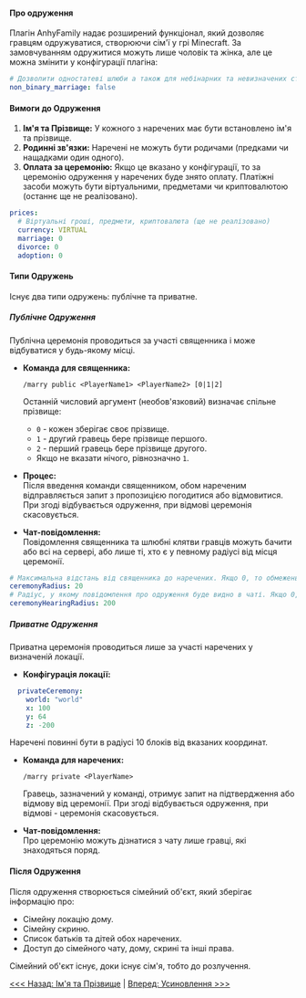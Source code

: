 #### Про одруження
Плагін AnhyFamily надає розширений функціонал, який дозволяє гравцям одружуватися, створюючи сім'ї у грі Minecraft. За замовчуванням одружитися можуть лише чоловік та жінка, але це можна змінити у конфігурації плагіна:

```yaml
# Дозволити одностатеві шлюби а також для небінарних та невизначених статей
non_binary_marriage: false
```

#### Вимоги до Одруження

1. **Ім'я та Прізвище:** У кожного з наречених має бути встановлено ім'я та прізвище.
2. **Родинні зв'язки:** Наречені не можуть бути родичами (предками чи нащадками один одного).
3. **Оплата за церемонію:** Якщо це вказано у конфігурації, то за церемонію одруження у наречених буде знято оплату. Платіжні засоби можуть бути віртуальними, предметами чи криптовалютою (останнє ще не реалізовано).

```yaml
prices:
  # Віртуальні гроші, предмети, криптовалюта (ще не реалізовано)
  currency: VIRTUAL
  marriage: 0
  divorce: 0
  adoption: 0
```

#### Типи Одружень

Існує два типи одружень: публічне та приватне.

##### Публічне Одруження

Публічна церемонія проводиться за участі священника і може відбуватися у будь-якому місці.

- **Команда для священника:**  
  ```
  /marry public <PlayerName1> <PlayerName2> [0|1|2]
  ```
  Останній числовий аргумент (необов'язковий) визначає спільне прізвище:
  - `0` - кожен зберігає своє прізвище.
  - `1` - другий гравець бере прізвище першого.
  - `2` - перший гравець бере прізвище другого.
  - Якщо не вказати нічого, рівнозначно `1`.

- **Процес:**  
  Після введення команди священником, обом нареченим відправляється запит з пропозицією погодитися або відмовитися. При згоді відбувається одруження, при відмові церемонія скасовується.

- **Чат-повідомлення:**  
  Повідомлення священника та шлюбні клятви гравців можуть бачити або всі на сервері, або лише ті, хто є у певному радіусі від місця церемонії.

```yaml
# Максимальна відстань від священника до наречених. Якщо 0, то обмежень немає.
ceremonyRadius: 20
# Радіус, у якому повідомлення про одруження буде видно в чаті. Якщо 0, то всі гравці, які онлайн.
ceremonyHearingRadius: 200
```

##### Приватне Одруження

Приватна церемонія проводиться лише за участі наречених у визначеній локації.

- **Конфігурація локації:**

```yaml
  privateCeremony:
    world: "world"
    x: 100
    y: 64
    z: -200
```
  Наречені повинні бути в радіусі 10 блоків від вказаних координат.

- **Команда для наречених:**
  ```
  /marry private <PlayerName>
  ```
  Гравець, зазначений у команді, отримує запит на підтвердження або відмову від церемонії. При згоді відбувається одруження, при відмові - церемонія скасовується.

- **Чат-повідомлення:**  
  Про церемонію можуть дізнатися з чату лише гравці, які знаходяться поряд.

#### Після Одруження

Після одруження створюється сімейний об'єкт, який зберігає інформацію про:

- Сімейну локацію дому.
- Сімейну скриню.
- Список батьків та дітей обох наречених.
- Доступ до сімейного чату, дому, скрині та інші права.

Сімейний об'єкт існує, доки існує сім'я, тобто до розлучення.


[<<< Назад: Ім'я та Прізвище](names.md) | [Вперед: Усиновлення >>>](adopt.md)